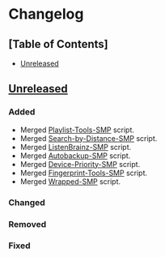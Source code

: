 # Changelog

## [Table of Contents]
- [Unreleased](#unreleased)

## [Unreleased][]
### Added
- Merged [Playlist-Tools-SMP](https://github.com/regorxxx/Playlist-Tools-SMP) script.
- Merged [Search-by-Distance-SMP](https://github.com/regorxxx/Search-by-Distance-SMP) script.
- Merged [ListenBrainz-SMP](https://github.com/regorxxx/ListenBrainz-SMP) script.
- Merged [Autobackup-SMP](https://github.com/regorxxx/Autobackup-SMP) script.
- Merged [Device-Priority-SMP](https://github.com/regorxxx/Device-Priority-SMP) script.
- Merged [Fingerprint-Tools-SMP](https://github.com/regorxxx/Fingerprint-Tools-SMP) script.
- Merged [Wrapped-SMP](https://github.com/regorxxx/Wrapped-SMP) script.
### Changed
### Removed
### Fixed


[Unreleased]: ../../compare/f039e12...HEAD